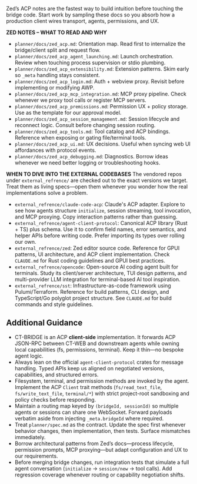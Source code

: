Zed’s ACP notes are the fastest way to build intuition before touching the bridge code. Start work by sampling these docs so you absorb how a production client wires transport, agents, permissions, and UX.

**ZED NOTES – WHAT TO READ AND WHY**
- `planner/docs/zed_acp.md`: Orientation map. Read first to internalize the bridge/client split and request flow.
- `planner/docs/zed_acp_agent_launching.md`: Launch orchestration. Review when touching process supervision or stdio plumbing.
- `planner/docs/zed_acp_extensibility.md`: Extension patterns. Skim early so `_meta` handling stays consistent.
- `planner/docs/zed_acp_login.md`: Auth + webview proxy. Revisit before implementing or modifying AWP.
- `planner/docs/zed_acp_mcp_integration.md`: MCP proxy pipeline. Check whenever we proxy tool calls or register MCP servers.
- `planner/docs/zed_acp_premissions.md`: Permission UX + policy storage. Use as the template for our approval model.
- `planner/docs/zed_acp_session_management.md`: Session lifecycle and reconnect logic. Consult before changing session routing.
- `planner/docs/zed_acp_tools.md`: Tool catalog and ACP bindings. Reference when exposing or gating file/terminal tools.
- `planner/docs/zed_acp_ui.md`: UX decisions. Useful when syncing web UI affordances with protocol events.
- `planner/docs/zed_acp_debugging.md`: Diagnostics. Borrow ideas whenever we need better logging or troubleshooting hooks.

**WHEN TO DIVE INTO THE EXTERNAL CODEBASES**
The vendored repos under `external_refrence/` are checked out to the exact versions we target. Treat them as living specs—open them whenever you wonder how the real implementations solve a problem.
- `external_refrence/claude-code-acp`: Claude's ACP adapter. Explore to see how agents structure `initialize`, session streaming, tool invocation, and MCP proxying. Copy interaction patterns rather than guessing.
- `external_refrence/agent-client-protocol`: Canonical ACP library (Rust + TS) plus schema. Use it to confirm field names, error semantics, and helper APIs before writing code. Prefer importing its types over rolling our own.
- `external_refrence/zed`: Zed editor source code. Reference for GPUI patterns, UI architecture, and ACP client implementation. Check `CLAUDE.md` for Rust coding guidelines and GPUI best practices.
- `external_refrence/opencode`: Open-source AI coding agent built for terminals. Study its client/server architecture, TUI design patterns, and multi-provider LLM integration for terminal-based AI tool inspiration.
- `external_refrence/sst`: Infrastructure-as-code framework using Pulumi/Terraform. Reference for build patterns, CLI design, and TypeScript/Go polyglot project structure. See `CLAUDE.md` for build commands and style guidelines.

## Additional Guidance
- CT-BRIDGE is an ACP **client-side** implementation. It forwards ACP JSON-RPC between CT-WEB and downstream agents while owning local capabilities (fs, permissions, terminal). Keep it thin—no bespoke agent logic.
- Always lean on the official `agent-client-protocol` crates for message handling. Typed APIs keep us aligned on negotiated versions, capabilities, and structured errors.
- Filesystem, terminal, and permission methods are invoked by the agent. Implement the ACP `Client` trait methods (`fs/read_text_file`, `fs/write_text_file`, `terminal/*`) with strict project-root sandboxing and policy checks before responding.
- Maintain a routing map keyed by `(bridgeId, sessionId)` so multiple agents or sessions can share one WebSocket. Forward payloads verbatim aside from injecting `_meta.bridgeId` where required.
- Treat `planner/spec.md` as the contract. Update the spec first whenever behavior changes, then implementation, then tests. Surface mismatches immediately.
- Borrow architectural patterns from Zed’s docs—process lifecycle, permission prompts, MCP proxying—but adapt configuration and UX to our requirements.
- Before merging bridge changes, run integration tests that simulate a full agent conversation (`initialize` → `session/new` → tool calls). Add regression coverage whenever routing or capability negotiation shifts.
